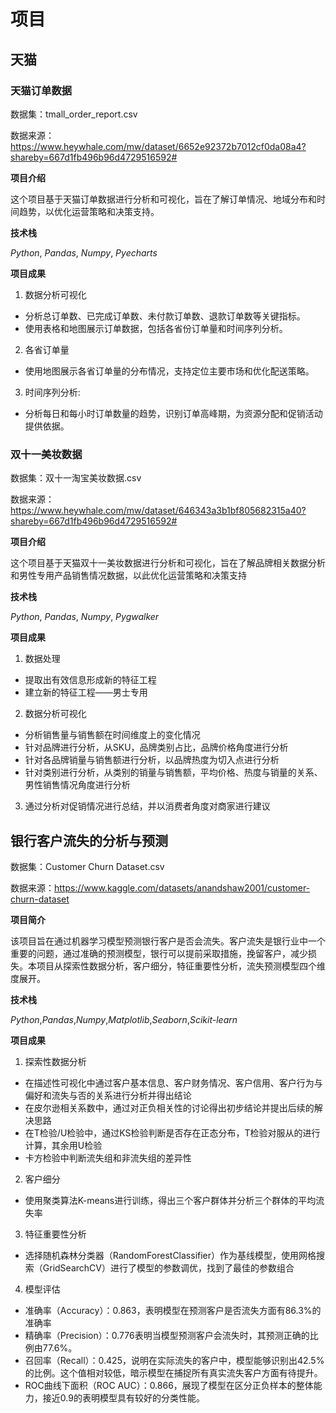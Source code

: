 # 项目
## 天猫
### 天猫订单数据
数据集：tmall_order_report.csv

数据来源：https://www.heywhale.com/mw/dataset/6652e92372b7012cf0da08a4?shareby=667d1fb496b96d4729516592#

**项目介绍**

这个项目基于天猫订单数据进行分析和可视化，旨在了解订单情况、地域分布和时间趋势，以优化运营策略和决策支持。

**技术栈**

*Python*, *Pandas*, *Numpy*, *Pyecharts*

**项目成果**
1. 数据分析可视化
+ 分析总订单数、已完成订单数、未付款订单数、退款订单数等关键指标。
+ 使用表格和地图展示订单数据，包括各省份订单量和时间序列分析。
2. 各省订单量
+ 使用地图展示各省订单量的分布情况，支持定位主要市场和优化配送策略。
3. 时间序列分析:
+ 分析每日和每小时订单数量的趋势，识别订单高峰期，为资源分配和促销活动提供依据。
### 双十一美妆数据
数据集：双十一淘宝美妆数据.csv

数据来源：https://www.heywhale.com/mw/dataset/646343a3b1bf805682315a40?shareby=667d1fb496b96d4729516592#

**项目介绍**

这个项目基于天猫双十一美妆数据进行分析和可视化，旨在了解品牌相关数据分析和男性专用产品销售情况数据，以此优化运营策略和决策支持

**技术栈**

*Python*, *Pandas*, *Numpy*, *Pygwalker*

**项目成果**
1. 数据处理
+ 提取出有效信息形成新的特征工程
+ 建立新的特征工程——男士专用
2. 数据分析可视化
+ 分析销售量与销售额在时间维度上的变化情况
+ 针对品牌进行分析，从SKU，品牌类别占比，品牌价格角度进行分析
+ 针对各品牌销量与销售额进行分析，以品牌热度为切入点进行分析
+ 针对类别进行分析，从类别的销量与销售额，平均价格、热度与销量的关系、男性销售情况角度进行分析
3. 通过分析对促销情况进行总结，并以消费者角度对商家进行建议
## 银行客户流失的分析与预测
数据集：Customer Churn Dataset.csv

数据来源：https://www.kaggle.com/datasets/anandshaw2001/customer-churn-dataset

**项目简介**

该项目旨在通过机器学习模型预测银行客户是否会流失。客户流失是银行业中一个重要的问题，通过准确的预测模型，银行可以提前采取措施，挽留客户，减少损失。本项目从探索性数据分析，客户细分，特征重要性分析，流失预测模型四个维度展开。

**技术栈**

*Python*,*Pandas*,*Numpy*,*Matplotlib*,*Seaborn*,*Scikit-learn*

**项目成果**

1. 探索性数据分析
+ 在描述性可视化中通过客户基本信息、客户财务情况、客户信用、客户行为与偏好和流失与否的关系进行分析并得出结论
+ 在皮尔逊相关系数中，通过对正负相关性的讨论得出初步结论并提出后续的解决思路
+ 在T检验/U检验中，通过KS检验判断是否存在正态分布，T检验对服从的进行计算，其余用U检验
+ 卡方检验中判断流失组和非流失组的差异性
2. 客户细分
+ 使用聚类算法K-means进行训练，得出三个客户群体并分析三个群体的平均流失率
3. 特征重要性分析
+ 选择随机森林分类器（RandomForestClassifier）作为基线模型，使用网格搜索（GridSearchCV）进行了模型的参数调优，找到了最佳的参数组合
4. 模型评估
+ 准确率（Accuracy）：0.863，表明模型在预测客户是否流失方面有86.3%的准确率
+ 精确率（Precision）：0.776表明当模型预测客户会流失时，其预测正确的比例由77.6%。
+ 召回率（Recall）：0.425，说明在实际流失的客户中，模型能够识别出42.5%的比例。这个值相对较低，暗示模型在捕捉所有真实流失客户方面有待提升。
+ ROC曲线下面积（ROC AUC）：0.866，展现了模型在区分正负样本的整体能力，接近0.9的表明模型具有较好的分类性能。
